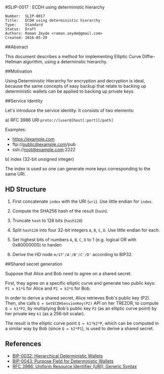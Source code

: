 #SLIP-0017 : ECDH using deterministic hierarchy

```
Number:  SLIP-0017
Title:   ECDH using deterministic hierarchy
Type:    Standard
Status:  Draft
Authors: Roman Zeyde <roman.zeyde@gmail.com>
Created: 2016-05-29
```

##Abstract

This document describes a method for implementing Elliptic Curve
Diffie-Hellman algorithm, using a determinstic hierarchy.

##Motivation

Using Deterministic Hierarchy for encryption and decryption is ideal,
because the same concepts of easy backup that relate to backing up
deterministic wallets can be applied to backing up private keys.

##Service Identity

Let's introduce the service identity. It consists of two elements:

a) RFC 3986 URI `proto://[user@]host[:port][/path]`

Examples:

- https://example.com
- ftp://public@example.com/pub
- ssh://root@example.com:2222

b) index (32-bit unsigned integer)

The index is used so one can generate more keys corresponding to the same URI.

## HD Structure

1. First concatenate `index` with the URI (`uri`). Use little endian for `index`.

2. Compute the SHA256 hash of the result (`hash`).

3. Truncate `hash` to 128 bits (`hash128`)

4. Split `hash128` into four 32-bit integers `A`, `B`, `C`, `D`. Use little endian for each.

5. Set highest bits of numbers `A`, `B`, `C`, `D` to 1 (e.g. logical OR with 0x80000000) to harden

6. Derive the HD node `m/17'/A'/B'/C'/D'` according to BIP32.

##Shared secret generation

Suppose that Alice and Bob need to agree on a shared secret.

First, they agree on a specific elliptic curve and generate
two public keys: `P1 = k1*G` for Alice and `P2 = k2*G` for Bob.

In order to derive a shared secret, Alice retrieves Bob's public key (P2).
Then, she calls `Q = GetECDHSessionKey(P2)` API on her TREZOR, to compute
`Q = k1*P2`, by multiplying Bob's public key `P2` (as an elliptic curve point)
by her private key `k1` (as a 256-bit scalar).

The result is the elliptic curve point `Q = k1*k2*P`, which can be computed in a
similar way by Bob (since `Q = k2*P1`), is used to derive a shared secret.

## References

- [BIP-0032: Hierarchical Deterministic Wallets](https://github.com/bitcoin/bips/blob/master/bip-0032.mediawiki)
- [BIP-0043: Purpose Field for Deterministic Wallets](https://github.com/bitcoin/bips/blob/master/bip-0043.mediawiki)
- [RFC 3986: Uniform Resource Identifier (URI): Generic Syntax](https://tools.ietf.org/html/rfc3986)
